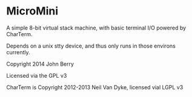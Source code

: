 MicroMini
=========

A simple 8-bit virtual stack machine, with basic terminal I/O powered by CharTerm.

Depends on a unix stty device, and thus only runs in those environs currently.



Copyright 2014 John Berry

Licensed via the GPL v3

CharTerm is Copyright 2012-2013 Neil Van Dyke, licensed vial LGPL v3
